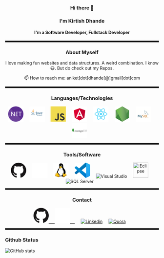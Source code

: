 
<div align="center">

### Hi there 👋
### I'm Kirtish Dhande
#### I'm a Software Developer, Fullstack Developer

</div>
<hr width="100%" style="height:5px;">
<div align="center">

### About Myself

 I love making fun websites and data structures. A weird combination. I know 😃. But do check out my Repos.
 
📫 How to reach me: aniket[dot]dhande[@]gmail[dot]com 

</div>
<hr width="100%" style="height:5px;">
<div align="center">

### Languages/Technologies
<img src="https://raw.githubusercontent.com/github/explore/80688e429a7d4ef2fca1e82350fe8e3517d3494d/topics/dotnet/dotnet.png" width="50" height="50" title="Dot Net" alt="Dot Net">&nbsp;&nbsp;&nbsp;&nbsp;
<img src="https://raw.githubusercontent.com/github/explore/80688e429a7d4ef2fca1e82350fe8e3517d3494d/topics/java/java.png" width="50" height="50" title="Java" alt="Java" >&nbsp;&nbsp;&nbsp;&nbsp;
<img src="https://raw.githubusercontent.com/github/explore/80688e429a7d4ef2fca1e82350fe8e3517d3494d/topics/javascript/javascript.png" width="50" height="50" title="JavaScript" alt="JavaScript">&nbsp;&nbsp;&nbsp;&nbsp;
<img src="https://raw.githubusercontent.com/github/explore/80688e429a7d4ef2fca1e82350fe8e3517d3494d/topics/angular/angular.png" width="50" height="50" title="Angular" alt="Angular">&nbsp;&nbsp;&nbsp;&nbsp;
<img src="https://raw.githubusercontent.com/github/explore/80688e429a7d4ef2fca1e82350fe8e3517d3494d/topics/react/react.png" width="50" height="50" title="React" alt="React">&nbsp;&nbsp;&nbsp;&nbsp;
<img src="https://raw.githubusercontent.com/github/explore/80688e429a7d4ef2fca1e82350fe8e3517d3494d/topics/nodejs/nodejs.png" width="50" height="50" title="NodsJs" alt="NodsJs">&nbsp;&nbsp;&nbsp;&nbsp;
<img src="https://raw.githubusercontent.com/github/explore/80688e429a7d4ef2fca1e82350fe8e3517d3494d/topics/mysql/mysql.png" width="50" height="50" title="MySQL" alt="MySQL">&nbsp;&nbsp;&nbsp;&nbsp;
<img src="https://raw.githubusercontent.com/github/explore/80688e429a7d4ef2fca1e82350fe8e3517d3494d/topics/mongodb/mongodb.png" width="50" height="50" title="MongoDB" alt="MongoDB">&nbsp;&nbsp;&nbsp;&nbsp;

</div>
<hr width="100%" style="height:5px;">
<div align="center">
  
### Tools/Software
<img src="https://github.com/KIRTISHD/KIRTISHD/blob/main/GitHub-Mark-120px-plus.png#gh-light-mode-only" width="50" height="50" title="Github" alt="Github">&nbsp;&nbsp;&nbsp;&nbsp;
<img src="https://github.com/KIRTISHD/KIRTISHD/blob/main/GitHub-Mark-Light-120px-plus.png#gh-dark-mode-only" width="50" height="50" title="Github" alt="Github">&nbsp;&nbsp;&nbsp;&nbsp;
<img src="https://raw.githubusercontent.com/github/explore/80688e429a7d4ef2fca1e82350fe8e3517d3494d/topics/linux/linux.png" width="50" height="50" title="Linux" alt="Linux">&nbsp;&nbsp;&nbsp;&nbsp;
<img src="https://raw.githubusercontent.com/github/explore/80688e429a7d4ef2fca1e82350fe8e3517d3494d/topics/visual-studio-code/visual-studio-code.png" width="50" height="50" title="Visual Studio Code" alt="Visual Studio Code">&nbsp;&nbsp;&nbsp;&nbsp;
<img src="https://img.icons8.com/color/144/000000/visual-studio-2019.png" width="50" height="50" title="Visual Studio" alt="Visual Studio">&nbsp;&nbsp;&nbsp;&nbsp;
<img src="https://icons.iconarchive.com/icons/papirus-team/papirus-apps/128/eclipse-icon.png" width="50" height="50" title="Eclipse" aly="Eclipse">&nbsp;&nbsp;&nbsp;&nbsp;
<img src="https://img.icons8.com/color/144/000000/microsoft-sql-server.png" width="50" height="50" title="SQL Server" alt="SQL Server">&nbsp;&nbsp;&nbsp;&nbsp;

</div>
<hr width="100%" style="height:5px;">
<div align="center">

### Contact
<a href="https://github.com/kirtishd" target="blank"><img src="https://github.com/KIRTISHD/KIRTISHD/blob/main/GitHub-Mark-120px-plus.png#gh-light-mode-only" width="50" height="50" title="Github" alt="Github">&nbsp;&nbsp;&nbsp;&nbsp;
<img src="https://github.com/KIRTISHD/KIRTISHD/blob/main/GitHub-Mark-Light-120px-plus.png#gh-dark-mode-only" width="50" height="50" title="Github" alt="Github">&nbsp;&nbsp;&nbsp;&nbsp;</a>&nbsp;&nbsp;&nbsp;&nbsp;
<a href="https://www.linkedin.com/in/kirtishdhande" target="blank"><img src="https://img.icons8.com/officel/80/000000/linkedin.png" width="50" height="50" title="Linkedin" alt="Linkedin"></a>&nbsp;&nbsp;&nbsp;&nbsp;
<a href="https://www.quora.com/profile/Kirtish-Dhande" target="blank"><img src="https://img.icons8.com/windows/128/000000/quora.png" width="50" height="50" title="Quora" alt="Quora"></a>&nbsp;&nbsp;&nbsp;&nbsp;


</div>
<hr width="100%" style="height:5px;">

### Github Status

![GitHub stats](https://github-readme-stats.vercel.app/api?username=kirtishd&show_icons=true)  

<!--
**KIRTISHD/KIRTISHD** is a ✨ _special_ ✨ repository because its `README.md` (this file) appears on your GitHub profile.

Here are some ideas to get you started:

- 🔭 I’m currently working on ...
- 🌱 I’m currently learning ...
- 👯 I’m looking to collaborate on ...
- 🤔 I’m looking for help with ...
- 💬 Ask me about ...
- 📫 How to reach me: ...
- 😄 Pronouns: ...
- ⚡ Fun fact: ...
-->
